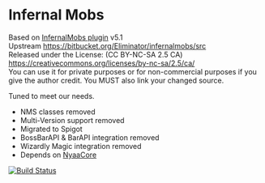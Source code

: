 # Infernal Mobs
Based on [InfernalMobs plugin](https://www.spigotmc.org/resources/infernal-mobs.2156/) v5.1  
Upstream https://bitbucket.org/Eliminator/infernalmobs/src  
Released under the License: (CC BY-NC-SA 2.5 CA) https://creativecommons.org/licenses/by-nc-sa/2.5/ca/  
You can use it for private purposes or for non-commercial purposes if you give the author credit. You MUST also link your changed source.

Tuned to meet our needs.

- NMS classes removed
- Multi-Version support removed
- Migrated to Spigot
- BossBarAPI \& BarAPI integration removed
- Wizardly Magic integration removed
- Depends on [NyaaCore](https://github.com/NyaaCat/NyaaCore)

[![Build Status](https://travis-ci.org/NyaaCat/InfernalMobs.svg?branch=master)](https://travis-ci.org/NyaaCat/InfernalMobs)
